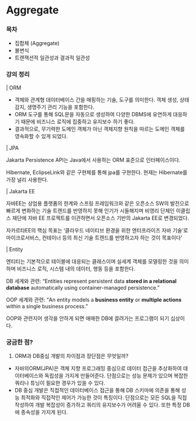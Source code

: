# Aggregate

### 목차

* 집합체 (Aggregate)
* 불변식
* 트랜잭션적 일관성과 결과적 일관성

### 강의 정리

\| ORM

* 객체와 관계형 데이터베이스 간을 매핑하는 기술, 도구를 의미한다. 객체 생성, 상태 감지, 생명주기 관리 기능을 포함한다.&#x20;
* ORM 도구를 통해 SQL문을 자동으로 생성하여 다양한 DBMS에 유연하게 대응하기 때문에 비즈니스 로직에 집중하고 유지보수 하기 좋다.&#x20;
* 결과적으로, 무기력한 도메인 객체가 아닌 객체지향 원칙을 따르는 도메인 객체를 영속화할 수 있게 되었다.

\| JPA

Jakarta Persistence API는 Java에서 사용하는 ORM 표준으로 인터페이스이다.

Hibernate, EclipseLink와 같은 구현체를 통해 jpa를 구현한다. 현재는 Hibernate를 가장 널리 사용한다.

\| Jakarta EE

자바EE는 상업용 플랫폼의 한계와 스프링 프레임워크와 같은 오픈소스 SW의 발전으로 빠르게 변화하는 기술 트렌드를 반영하지 못해 인기가 시들해지며 비영리 단체인 이클립스 재단에 자바 EE 프로젝트를 이관하면서 오픈소스 기반의 Jakarta EE로 변경되었다.

자카르타EE의 핵심 목표는 ‘클라우드 네이티브 환경을 위한 엔터프라이즈 자바 기술’로 마이크로서비스, 컨테이너 등의 최신 기술 트렌드를 반영하고자 하는 것이 목표이다'

\| Entity

엔티티는 기본적으로  테이블에 대응되는 클래스이며 실세계 객체를 모델링한 것을 의미하며 비즈니스 로직, 시스템 내의 데이터, 행동 등을 포함한다.

DB 세계와 관련: “Entities represent persistent data **stored in a relational database** automatically using container-managed persistence.”

OOP 세계와 관련: “An entity models a **business entity** or **multiple actions** within a single business process.”

OOP와 관련지어 생각을 안하게 되면 애매한 DB에 끌려가는 프로그램이 되기 십상이다.



### 궁금한 점?

1. ORM과 DB중심 개발의 차이점과 장단점은 무엇일까?

* 자바의ORM(JPA)은 객체 지향 프로그래밍 중심으로 데이터 접근을 추상화하여 데이터베이스와 독립성을 가지게 만들어준다. 단점으로는 성능 문제가 있으며 복잡한 쿼리나 튜닝이 필요한 경우가 있을 수 있다.
* DB 중심 개발은 직접적인 데이터베이스 접근을 통해 DB 스키마에 의존을 통해 성능 최적화와 직접적인 제어가 가능한 것이 특징이다. 단점으로는 모든 SQL을 직접 작성하여 개발 복잡성이 증가하고 쿼리의 유지보수가 어려울 수 있다. 또한 특정 DB에 종속성을 가지게 된다.
